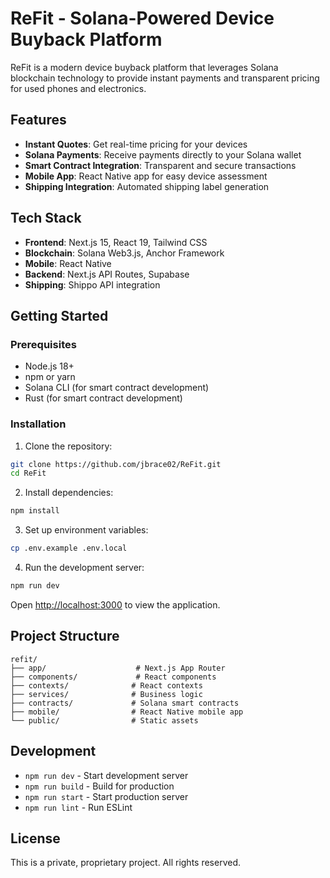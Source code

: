 # ReFit - Solana-Powered Device Buyback Platform

ReFit is a modern device buyback platform that leverages Solana blockchain technology to provide instant payments and transparent pricing for used phones and electronics.

## Features

- **Instant Quotes**: Get real-time pricing for your devices
- **Solana Payments**: Receive payments directly to your Solana wallet
- **Smart Contract Integration**: Transparent and secure transactions
- **Mobile App**: React Native app for easy device assessment
- **Shipping Integration**: Automated shipping label generation

## Tech Stack

- **Frontend**: Next.js 15, React 19, Tailwind CSS
- **Blockchain**: Solana Web3.js, Anchor Framework
- **Mobile**: React Native
- **Backend**: Next.js API Routes, Supabase
- **Shipping**: Shippo API integration

## Getting Started

### Prerequisites

- Node.js 18+ 
- npm or yarn
- Solana CLI (for smart contract development)
- Rust (for smart contract development)

### Installation

1. Clone the repository:
```bash
git clone https://github.com/jbrace02/ReFit.git
cd ReFit
```

2. Install dependencies:
```bash
npm install
```

3. Set up environment variables:
```bash
cp .env.example .env.local
```

4. Run the development server:
```bash
npm run dev
```

Open [http://localhost:3000](http://localhost:3000) to view the application.

## Project Structure

```
refit/
├── app/                    # Next.js App Router
├── components/             # React components
├── contexts/              # React contexts
├── services/              # Business logic
├── contracts/             # Solana smart contracts
├── mobile/                # React Native mobile app
└── public/                # Static assets
```

## Development

- `npm run dev` - Start development server
- `npm run build` - Build for production
- `npm run start` - Start production server
- `npm run lint` - Run ESLint

## License

This is a private, proprietary project. All rights reserved.